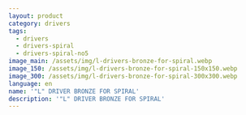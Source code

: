 ```yaml
---
layout: product
category: drivers
tags:
  - drivers
  - drivers-spiral
  - drivers-spiral-no5
image_main: /assets/img/l-drivers-bronze-for-spiral.webp
image_150: /assets/img/l-drivers-bronze-for-spiral-150x150.webp
image_300: /assets/img/l-drivers-bronze-for-spiral-300x300.webp
language: en
name: '"L" DRIVER BRONZE FOR SPIRAL'
description: '"L" DRIVER BRONZE FOR SPIRAL'
---
```

